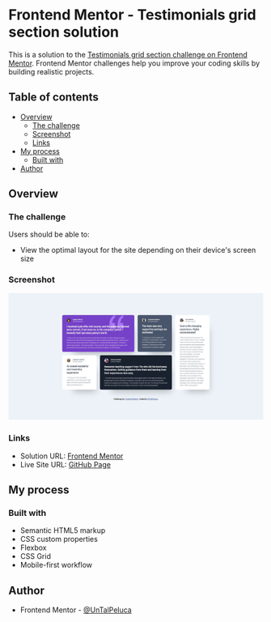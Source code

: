 # Frontend Mentor - Testimonials grid section solution

This is a solution to the [Testimonials grid section challenge on Frontend Mentor](https://www.frontendmentor.io/challenges/testimonials-grid-section-Nnw6J7Un7). Frontend Mentor challenges help you improve your coding skills by building realistic projects. 

## Table of contents

- [Overview](#overview)
  - [The challenge](#the-challenge)
  - [Screenshot](#screenshot)
  - [Links](#links)
- [My process](#my-process)
  - [Built with](#built-with)
- [Author](#author)

## Overview

### The challenge

Users should be able to:

- View the optimal layout for the site depending on their device's screen size

### Screenshot

![](./screenshot.jpg)

### Links

- Solution URL: [Frontend Mentor](https://www.frontendmentor.io/solutions/testimonials-grid-section-with-css-grid-zWvo52mwz)
- Live Site URL: [GitHub Page](https://untalpeluca.github.io/TestimonialsGridSection/)

## My process

### Built with

- Semantic HTML5 markup
- CSS custom properties
- Flexbox
- CSS Grid
- Mobile-first workflow

## Author

- Frontend Mentor - [@UnTalPeluca](https://www.frontendmentor.io/profile/UnTalPeluca)